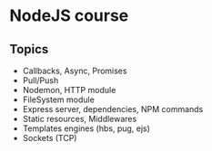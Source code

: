 # NodeJS course

## Topics
- Callbacks, Async, Promises
- Pull/Push
- Nodemon, HTTP module
- FileSystem module
- Express server, dependencies, NPM commands
- Static resources, Middlewares
- Templates engines (hbs, pug, ejs)
- Sockets (TCP)
